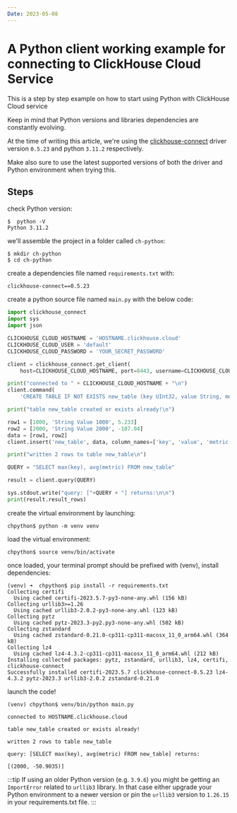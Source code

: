 ```yaml
---
Date: 2023-05-08
---
```


# A Python client working example for connecting to ClickHouse Cloud Service

This is a step by step example on how to start using Python with ClickHouse Cloud service

Keep in mind that Python versions and libraries dependencies are constantly evolving.

At the time of writing this article, we're using the [clickhouse-connect](https://github.com/ClickHouse/clickhouse-connect) driver version `0.5.23` and python `3.11.2` respectively.

Make also sure to use the latest supported versions of both the driver and Python environment when trying this.


## Steps

check Python version:

```
$  python -V
Python 3.11.2
```

we'll assemble the project in a folder called `ch-python`:

```
$ mkdir ch-python
$ cd ch-python
```

create a dependencies file named `requirements.txt` with:

```
clickhouse-connect==0.5.23
```

create a python source file named `main.py` with the below code:

```py
import clickhouse_connect
import sys
import json

CLICKHOUSE_CLOUD_HOSTNAME = 'HOSTNAME.clickhouse.cloud'
CLICKHOUSE_CLOUD_USER = 'default'
CLICKHOUSE_CLOUD_PASSWORD = 'YOUR_SECRET_PASSWORD'

client = clickhouse_connect.get_client(
    host=CLICKHOUSE_CLOUD_HOSTNAME, port=8443, username=CLICKHOUSE_CLOUD_USER, password=CLICKHOUSE_CLOUD_PASSWORD)

print("connected to " + CLICKHOUSE_CLOUD_HOSTNAME + "\n")
client.command(
    'CREATE TABLE IF NOT EXISTS new_table (key UInt32, value String, metric Float64) ENGINE MergeTree ORDER BY key')

print("table new_table created or exists already!\n")

row1 = [1000, 'String Value 1000', 5.233]
row2 = [2000, 'String Value 2000', -107.04]
data = [row1, row2]
client.insert('new_table', data, column_names=['key', 'value', 'metric'])

print("written 2 rows to table new_table\n")

QUERY = "SELECT max(key), avg(metric) FROM new_table"

result = client.query(QUERY)

sys.stdout.write("query: ["+QUERY + "] returns:\n\n")
print(result.result_rows)
```

create the virtual environment by launching:

```
chpython$ python -m venv venv
```

load the virtual environment:

```
chpython$ source venv/bin/activate
```

once loaded, your terminal prompt should be prefixed with (venv), install dependencies:

```
(venv) ➜  chpython$ pip install -r requirements.txt
Collecting certifi
  Using cached certifi-2023.5.7-py3-none-any.whl (156 kB)
Collecting urllib3>=1.26
  Using cached urllib3-2.0.2-py3-none-any.whl (123 kB)
Collecting pytz
  Using cached pytz-2023.3-py2.py3-none-any.whl (502 kB)
Collecting zstandard
  Using cached zstandard-0.21.0-cp311-cp311-macosx_11_0_arm64.whl (364 kB)
Collecting lz4
  Using cached lz4-4.3.2-cp311-cp311-macosx_11_0_arm64.whl (212 kB)
Installing collected packages: pytz, zstandard, urllib3, lz4, certifi, clickhouse-connect
Successfully installed certifi-2023.5.7 clickhouse-connect-0.5.23 lz4-4.3.2 pytz-2023.3 urllib3-2.0.2 zstandard-0.21.0
```

launch the code!

```
(venv) chpython$ venv/bin/python main.py

connected to HOSTNAME.clickhouse.cloud

table new_table created or exists already!

written 2 rows to table new_table

query: [SELECT max(key), avg(metric) FROM new_table] returns:

[(2000, -50.9035)]
```

:::tip
If using an older Python version (e.g. `3.9.6`) you might be getting an `ImportError` related to `urllib3` library.
In that case either upgrade your Python environment to a newer version or pin the `urllib3` version to `1.26.15` in your requirements.txt file.
:::
